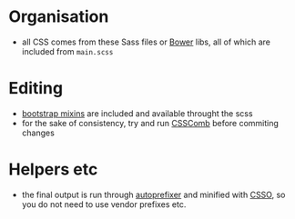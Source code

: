 # Organisation

- all CSS comes from these Sass files or [Bower](http://bower.io) libs, all of which are included from `main.scss`

# Editing

- [bootstrap mixins](https://github.com/twbs/bootstrap-sass/tree/master/vendor/assets/stylesheets/bootstrap/mixins) are included and available throught the scss
- for the sake of consistency, try and run [CSSComb](https://github.com/csscomb/csscomb) before commiting changes

# Helpers etc

- the final output is run through [autoprefixer](https://github.com/ai/autoprefixer) and minified with [CSSO](https://github.com/css/csso), so you do not need to use vendor prefixes etc.

